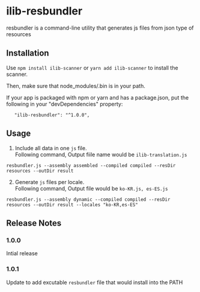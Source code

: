 # ilib-resbundler
resbundler is a command-line utility that generates js files from json type of resources

Installation
------------
Use `npm install ilib-scanner` or `yarn add ilib-scanner` to install the scanner.

Then, make sure that node_modules/.bin is in your path.

If your app is packaged with npm or yarn and has a package.json, put the following in your
   "devDependencies" property:

 ```
    "ilib-resbundler": "^1.0.0",
 ````

Usage
------------

1. Include all data in one `js` file.   
Following command, Output fiile name would be `ilib-translation.js`
```
resbundler.js --assembly assembled --compiled compiled --resDir resources --outDir result
```

2. Generate `js` files per locale.   
Following command, Output file would be `ko-KR.js, es-ES.js`
```
resbundler.js --assembly dynamic --compiled compiled --resDir resources --outDir result --locales "ko-KR,es-ES"
```

Release Notes
-------------
### 1.0.0
Intial release

### 1.0.1
Update to add excutable `resbundler` file that would install into the PATH